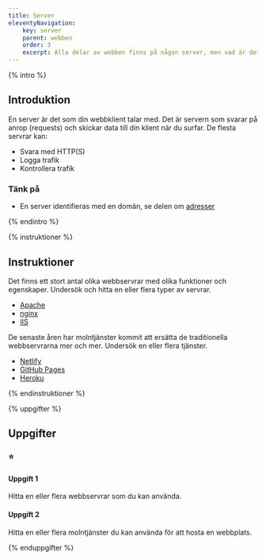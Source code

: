 ```yaml
---
title: Server
eleventyNavigation:
    key: server
    parent: webben
    order: 3
    excerpt: Alla delar av webben finns på någon server, men vad är det
---
```

{% intro %}

## Introduktion

En server är det som din webbklient talar med. Det är servern som svarar på anrop
(requests) och skickar data till din klient när du surfar.
De flesta servrar kan:
 - Svara med HTTP(S)
 - Logga trafik
 - Kontrollera trafik

### Tänk på
 - En server identifieras med en domän, se delen om [adresser](adresser.html)

{% endintro %}

{% instruktioner %}

## Instruktioner

Det finns ett stort antal olika webbservrar med olika funktioner och egenskaper.
Undersök och hitta en eller flera typer av servrar.

- [Apache](https://www.apache.org/)
- [nginx](https://nginx.org/)
- [IIS](https://www.iis.net/)

De senaste åren har molntjänster kommit att ersätta de traditionella webbservrarna mer och mer.
Undersök en eller flera tjänster.

- [Netlify](https://www.netlify.com/)
- [GitHub Pages](https://pages.github.com/)
- [Heroku](https://www.heroku.com/)

{% endinstruktioner %}

{% uppgifter %}

## Uppgifter
### ⭐
#### Uppgift 1

Hitta en eller flera webbservrar som du kan använda.

#### Uppgift 2

Hitta en eller flera molntjänster du kan använda för att hosta en webbplats.

{% enduppgifter %}
